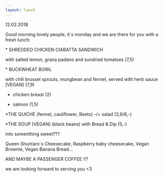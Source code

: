```yaml
---
layout: lunch
---
```


12.02.2018

Good morning lovely people, it&acute;s monday and we are there for you with a fresh lunch:

\* SHREDDED CHICKEN CIABATTA SANDWICH

with salted lemon, grana padano and sundried tomatoes (7,5)

\* BUCKWHEAT BOWL

with chili brussel sprouts, mungbean and fennel, served with herb sauce [VEGAN] (7,9)

+ chicken breast (2)

+ salmon (1,5)

\*THE QUICHE (fennel, cauliflower, Beets) -/+ salad (3,9/6,-)

\*THE SOUP [VEGAN] (black beans) with Bread & Dip (5,-)

into somenthing sweet???

Queen Shuntaro&acute;s Cheesecake, Raspberry baby cheesecake, Vegan Brownie, Vegan Banana Bread...

AND MAYBE A PASSENGER COFFEE !!?

we are looking forward to serving you &lt;3